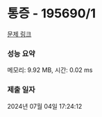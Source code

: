 # 통증 - 195690/1 

[문제 링크](https://level.goorm.io/exam/195690/%ED%86%B5%EC%A6%9D/quiz/1) 

### 성능 요약

메모리: 9.92 MB, 시간: 0.02 ms

### 제출 일자

2024년 07월 04일 17:24:12

